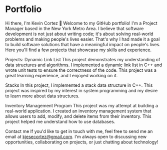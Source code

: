 # Portfolio

Hi there, I'm Kevin Cortez 👋
Welcome to my GitHub portfolio! I'm a Project Manager based in the New York Metro Area. I believe that software development is not just about writing code; 
it's about solving real-world problems and making people's lives easier. 
That's why I had made it a goal to build software solutions that have a meaningful impact on people's lives. 
Here you'll find a few projects that showcase my skills and experience.

Projects:
Dynamic Link List
This project demonstrates my understanding of data structures and algorithms. 
I implemented a dynamic link list in C++ and wrote unit tests to ensure the correctness of the code. 
This project was a great learning experience, and I enjoyed working on it.

Stacks
In this project, I implemented a stack data structure in C++. 
This project was inspired by my interest in system programming and my desire to learn more about data structures. 


Inventory Management Program
This project was my attempt at building a real-world application. 
I created an inventory management system that allows users to add, modify, and delete items from their inventory. 
This project helped me understand how to use databases.

Contact me
If you'd like to get in touch with me, feel free to send me an email at kjesecortez@gmail.com. 
I'm always open to discussing new opportunities, collaborating on projects, or just chatting about technology!
